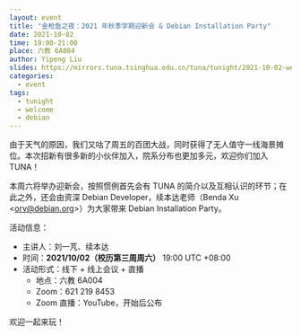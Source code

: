 ```yaml
---
layout: event
title: "金枪鱼之夜：2021 年秋季学期迎新会 & Debian Installation Party"
date: 2021-10-02
time: 19:00-21:00
place: 六教 6A004
author: Yipeng Liu
slides: https://mirrors.tuna.tsinghua.edu.cn/tuna/tunight/2021-10-02-welcome-and-debian/slides.pdf
categories:
  - event
tags:
  - tunight
  - welcome
  - debian
---
```


由于天气的原因，我们又咕了周五的百团大战，同时获得了无人值守一线海景摊位。本次招新有很多新的小伙伴加入，院系分布也更加多元，欢迎你们加入 TUNA！

本周六将举办迎新会，按照惯例首先会有 TUNA 的简介以及互相认识的环节；在此之外，还会由资深 Debian Developer，续本达老师（Benda Xu \<orv@debian.org\>）为大家带来 Debian Installation Party。

活动信息：

* 主讲人：刘一芃、续本达
* 时间：**2021/10/02（校历第三周周六）** 19:00 UTC +08:00
* 活动形式：线下 + 线上会议 + 直播
  * 地点：六教 6A004
  * Zoom：621 219 8453
  * Zoom 直播：YouTube，开始后公布

欢迎一起来玩！

